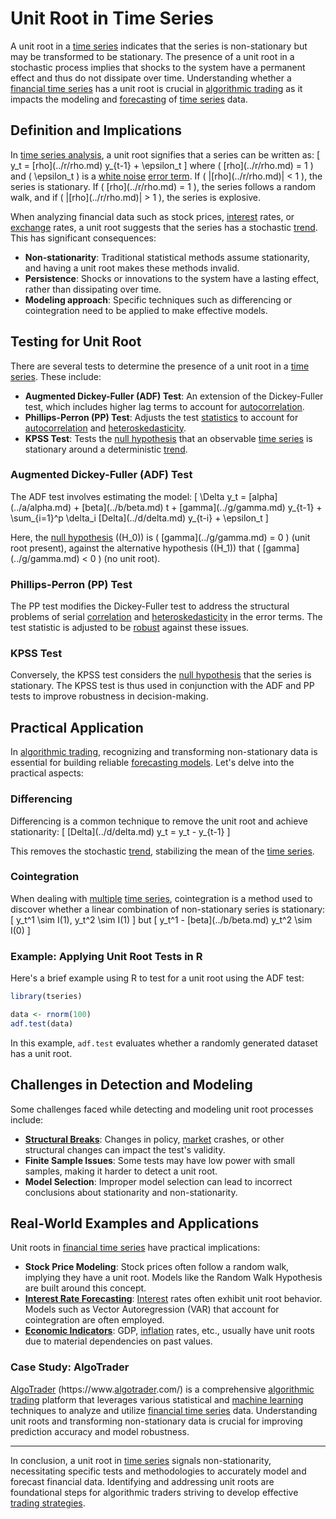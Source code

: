 # Unit Root in Time Series

A unit root in a [time series](../t/time_series.md) indicates that the series is non-stationary but may be transformed to be stationary. The presence of a unit root in a stochastic process implies that shocks to the system have a permanent effect and thus do not dissipate over time. Understanding whether a [financial time series](../f/financial_time_series.md) has a unit root is crucial in [algorithmic trading](../a/algorithmic_trading.md) as it impacts the modeling and [forecasting](../f/forecasting.md) of [time series](../t/time_series.md) data.

## Definition and Implications

In [time series analysis](../t/time_series_analysis.md), a unit root signifies that a series can be written as:
\[ y_t = \[rho](../r/rho.md) y_{t-1} + \epsilon_t \]
where \( \[rho](../r/rho.md) = 1 \) and \( \epsilon_t \) is a [white noise](../w/white_noise_in_trading.md) [error term](../e/error_term.md). If \( |\[rho](../r/rho.md)| < 1 \), the series is stationary. If \( \[rho](../r/rho.md) = 1 \), the series follows a random walk, and if \( |\[rho](../r/rho.md)| > 1 \), the series is explosive.

When analyzing financial data such as stock prices, [interest](../i/interest.md) rates, or [exchange](../e/exchange.md) rates, a unit root suggests that the series has a stochastic [trend](../t/trend.md). This has significant consequences:
- **Non-stationarity**: Traditional statistical methods assume stationarity, and having a unit root makes these methods invalid.
- **Persistence**: Shocks or innovations to the system have a lasting effect, rather than dissipating over time.
- **Modeling approach**: Specific techniques such as differencing or cointegration need to be applied to make effective models.

## Testing for Unit Root

There are several tests to determine the presence of a unit root in a [time series](../t/time_series.md). These include:
- **Augmented Dickey-Fuller (ADF) Test**: An extension of the Dickey-Fuller test, which includes higher lag terms to account for [autocorrelation](../a/autocorrelation.md).
- **Phillips-Perron (PP) Test**: Adjusts the test [statistics](../s/statistics.md) to account for [autocorrelation](../a/autocorrelation.md) and [heteroskedasticity](../h/heteroskedasticity.md).
- **KPSS Test**: Tests the [null hypothesis](../n/null_hypothesis.md) that an observable [time series](../t/time_series.md) is stationary around a deterministic [trend](../t/trend.md).

### Augmented Dickey-Fuller (ADF) Test

The ADF test involves estimating the model:
\[ \Delta y_t = \[alpha](../a/alpha.md) + \[beta](../b/beta.md) t + \[gamma](../g/gamma.md) y_{t-1} + \sum_{i=1}^p \delta_i \[Delta](../d/delta.md) y_{t-i} + \epsilon_t \]

Here, the [null hypothesis](../n/null_hypothesis.md) (\(H_0\)) is \( \[gamma](../g/gamma.md) = 0 \) (unit root present), against the alternative hypothesis (\(H_1\)) that \( \[gamma](../g/gamma.md) < 0 \) (no unit root).

### Phillips-Perron (PP) Test

The PP test modifies the Dickey-Fuller test to address the structural problems of serial [correlation](../c/correlation.md) and [heteroskedasticity](../h/heteroskedasticity.md) in the error terms. The test statistic is adjusted to be [robust](../r/robust.md) against these issues.

### KPSS Test

Conversely, the KPSS test considers the [null hypothesis](../n/null_hypothesis.md) that the series is stationary. The KPSS test is thus used in conjunction with the ADF and PP tests to improve robustness in decision-making.

## Practical Application

In [algorithmic trading](../a/algorithmic_trading.md), recognizing and transforming non-stationary data is essential for building reliable [forecasting models](../f/forecasting_models.md). Let's delve into the practical aspects:

### Differencing

Differencing is a common technique to remove the unit root and achieve stationarity:
\[ \[Delta](../d/delta.md) y_t = y_t - y_{t-1} \]

This removes the stochastic [trend](../t/trend.md), stabilizing the mean of the [time series](../t/time_series.md).

### Cointegration

When dealing with [multiple](../m/multiple.md) [time series](../t/time_series.md), cointegration is a method used to discover whether a linear combination of non-stationary series is stationary:
\[ y_t^1 \sim I(1), y_t^2 \sim I(1) \]
but
\[ y_t^1 - \[beta](../b/beta.md) y_t^2 \sim I(0) \]

### Example: Applying Unit Root Tests in R

Here's a brief example using R to test for a unit root using the ADF test:

```R
library(tseries)

data <- rnorm(100)
adf.test(data)
```

In this example, `adf.test` evaluates whether a randomly generated dataset has a unit root.

## Challenges in Detection and Modeling

Some challenges faced while detecting and modeling unit root processes include:
- **[Structural Breaks](../s/structural_breaks_in_trading.md)**: Changes in policy, [market](../m/market.md) crashes, or other structural changes can impact the test's validity.
- **Finite Sample Issues**: Some tests may have low power with small samples, making it harder to detect a unit root.
- **Model Selection**: Improper model selection can lead to incorrect conclusions about stationarity and non-stationarity.

## Real-World Examples and Applications

Unit roots in [financial time series](../f/financial_time_series.md) have practical implications:
- **Stock Price Modeling**: Stock prices often follow a random walk, implying they have a unit root. Models like the Random Walk Hypothesis are built around this concept.
- **[Interest Rate Forecasting](../i/interest_rate_forecasting.md)**: [Interest](../i/interest.md) rates often exhibit unit root behavior. Models such as Vector Autoregression (VAR) that account for cointegration are often employed.
- **[Economic Indicators](../e/economic_indicators.md)**: GDP, [inflation](../i/inflation.md) rates, etc., usually have unit roots due to material dependencies on past values.

### Case Study: AlgoTrader

[AlgoTrader](../a/algotrader.md) (https://www.[algotrader](../a/algotrader.md).com/) is a comprehensive [algorithmic trading](../a/algorithmic_trading.md) platform that leverages various statistical and [machine learning](../m/machine_learning.md) techniques to analyze and utilize [financial time series](../f/financial_time_series.md) data. Understanding unit roots and transforming non-stationary data is crucial for improving prediction accuracy and model robustness.

---

In conclusion, a unit root in [time series](../t/time_series.md) signals non-stationarity, necessitating specific tests and methodologies to accurately model and forecast financial data. Identifying and addressing unit roots are foundational steps for algorithmic traders striving to develop effective [trading strategies](../t/trading_strategies.md).
